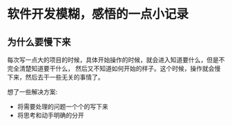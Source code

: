 # 软件开发模糊，感悟的一点小记录

## 为什么要慢下来
每次写一点大的项目的时候，具体开始操作的时候，就会进入知道要什么，但是不完全清楚知道要干什么，
然后又不知道如何开始的样子。这个时候，操作就会慢下来，然后去干一些无关的事情了。

想了一些解决方案:
- 将需要处理的问题一个个的写下来
- 将思考和动手明确的分开
